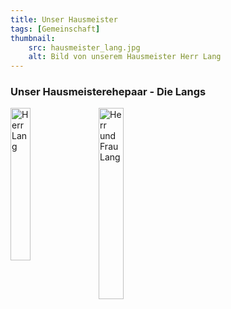 ```yaml
---
title: Unser Hausmeister
tags: [Gemeinschaft]
thumbnail: 
    src: hausmeister_lang.jpg
    alt: Bild von unserem Hausmeister Herr Lang
---
```


### Unser Hausmeisterehepaar - Die Langs
<img src="/images/hausmeister_lang.jpg" alt="Herr Lang" style = "float: left; width:25%; margin-right: 15px"/>
<img src="/images/hausmeister_lang2.jpg" alt="Herr und Frau Lang" style = "float: left; width:28%" />
